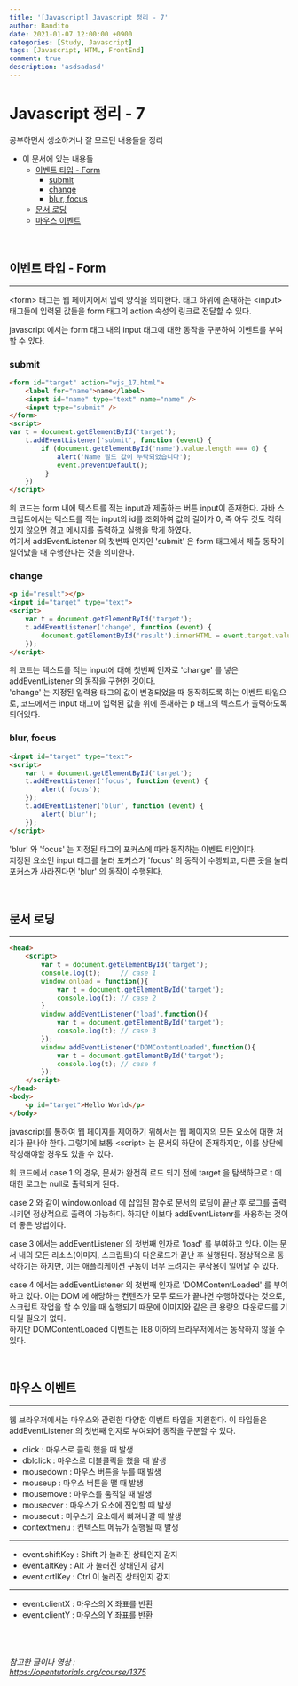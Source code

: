 ```yaml
---
title: '[Javascript] Javascript 정리 - 7'
author: Bandito
date: 2021-01-07 12:00:00 +0900
categories: [Study, Javascript]
tags: [Javascript, HTML, FrontEnd]
comment: true
description: 'asdsadasd'
---
```


# Javascript 정리 - 7

공부하면서 생소하거나 잘 모르던 내용들을 정리

+ 이 문서에 있는 내용들
    - [이벤트 타입 - Form](#이벤트-타입---form)
        + [submit](#submit)
        + [change](#change)
        + [blur, focus](#blur-focus)
    - [문서 로딩](#문서-로딩)
    - [마우스 이벤트](#마우스-이벤트)



<br/>

## 이벤트 타입 - Form
***

&lt;form&gt; 태그는 웹 페이지에서 입력 양식을 의미한다. 태그 하위에 존재하는 &lt;input&gt; 태그들에 입력된 값들을 form 태그의 action 속성의 링크로 전달할 수 있다.     

javascript 에서는 form 태그 내의 input 태그에 대한 동작을 구분하여 이벤트를 부여할 수 있다.   

### submit 
```html
<form id="target" action="wjs_17.html">
    <label for="name">name</label>
    <input id="name" type="text" name="name" />
    <input type="submit" />
</form>
<script>
var t = document.getElementById('target');
    t.addEventListener('submit', function (event) {
        if (document.getElementById('name').value.length === 0) {
            alert('Name 필드 값이 누락되었습니다');
            event.preventDefault();
         }
    })
</script>
```

위 코드는 form 내에 텍스트를 적는 input과 제출하는 버튼 input이 존재한다. 자바 스크립트에서는 텍스트를 적는 input의 id를 조회하여 값의 길이가 0, 즉 아무 것도 적혀있지 않으면 경고 메시지를 출력하고 실행을 막게 하였다.   
여기서 addEventListener 의 첫번째 인자인 'submit' 은 form 태그에서 제출 동작이 일어났을 때 수행한다는 것을 의미한다.   

### change
```html
<p id="result"></p>
<input id="target" type="text">
<script>
    var t = document.getElementById('target');
    t.addEventListener('change', function (event) {
        document.getElementById('result').innerHTML = event.target.value;
    });
</script>
```

위 코드는 텍스트를 적는 input에 대해 첫번째 인자로 'change' 를 넣은 addEventListener 의 동작을 구현한 것이다.   
'change' 는 지정된 입력용 태그의 값이 변경되었을 때 동작하도록 하는 이벤트 타입으로, 코드에서는 input 태그에 입력된 값을 위에 존재하는 p 태그의 텍스트가 출력하도록 되어있다.   

### blur, focus
```html
<input id="target" type="text">
<script>
    var t = document.getElementById('target');
    t.addEventListener('focus', function (event) {
        alert('focus');
    });
    t.addEventListener('blur', function (event) {
        alert('blur');
    });
</script>
```

'blur' 와 'focus' 는 지정된 태그의 포커스에 따라 동작하는 이벤트 타입이다.   
지정된 요소인 input 태그를 눌러 포커스가 'focus' 의 동작이 수행되고, 다른 곳을 눌러 포커스가 사라진다면 'blur' 의 동작이 수행된다. 


<br/>

## 문서 로딩
***
```html
<head>
    <script>
        var t = document.getElementById('target');
        console.log(t);     // case 1
        window.onload = function(){
            var t = document.getElementById('target');
            console.log(t); // case 2
        }
        window.addEventListener('load',function(){
            var t = document.getElementById('target');
            console.log(t); // case 3
        });
        window.addEventListener('DOMContentLoaded',function(){
            var t = document.getElementById('target');
            console.log(t); // case 4
        }); 
    </script>
</head>
<body>
    <p id="target">Hello World</p>
</body>
```

javascript를 통하여 웹 페이지를 제어하기 위해서는 웹 페이지의 모든 요소에 대한 처리가 끝나야 한다. 그렇기에 보통 &lt;script&gt; 는 문서의 하단에 존재하지만, 이를 상단에 작성해야할 경우도 있을 수 있다.   

위 코드에서 case 1 의 경우, 문서가 완전히 로드 되기 전에 target 을 탐색하므로 t 에 대한 로그는 null로 출력되게 된다.   

case 2 와 같이 window.onload 에 삽입된 함수로 문서의 로딩이 끝난 후 로그를 출력시키면 정상적으로 출력이 가능하다. 하지만 이보다 addEventListenr를 사용하는 것이 더 좋은 방법이다.   

case 3 에서는 addEventListener 의 첫번째 인자로 'load' 를 부여하고 있다. 이는 문서 내의 모든 리소스(이미지, 스크립트)의 다운로드가 끝난 후 실행된다. 정상적으로 동작하기는 하지만, 이는 애플리케이션 구동이 너무 느려지는 부작용이 일어날 수 있다.   

case 4 에서는 addEventListener 의 첫번째 인자로 'DOMContentLoaded' 를 부여하고 있다. 이는 DOM 에 해당하는 컨텐츠가 모두 로드가 끝나면 수행하겠다는 것으로, 스크립트 작업을 할 수 있을 때 실행되기 때문에 이미지와 같은 큰 용량의 다운로드를 기다릴 필요가 없다.   
하지만 DOMContentLoaded 이벤트는 IE8 이하의 브라우저에서는 동작하지 않을 수 있다.   

<br/>

## 마우스 이벤트
***

웹 브라우저에서는 마우스와 관련한 다양한 이벤트 타입을 지원한다. 이 타입들은 addEventListener 의 첫번째 인자로 부여되어 동작을 구분할 수 있다.   

+ click : 마우스로 클릭 했을 때 발생
+ dblclick : 마우스로 더블클릭을 했을 때 발생
+ mousedown : 마우스 버튼을 누를 때 발생
+ mouseup : 마우스 버튼을 땔 때 발생
+ mousemove : 마우스를 움직일 때 발생
+ mouseover : 마우스가 요소에 진입할 때 발생
+ mouseout : 마우스가 요소에서 빠져나갈 때 발생
+ contextmenu : 컨텍스트 메뉴가 실행될 때 발생   

***

+ event.shiftKey : Shift 가 눌러진 상태인지 감지
+ event.altKey : Alt 가 눌러진 상태인지 감지
+ event.crtlKey : Ctrl 이 눌러진 상태인지 감지 

***


+ event.clientX : 마우스의 X 좌표를 반환
+ event.clientY : 마우스의 Y 좌표를 반환







<br/><br/><br/>
_참고한 글이나 영상 :_   
_<https://opentutorials.org/course/1375>_   
